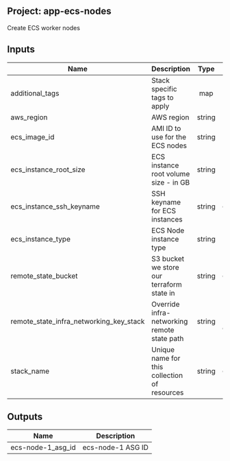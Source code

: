 ## Project: app-ecs-nodes

Create ECS worker nodes



## Inputs

| Name | Description | Type | Default | Required |
|------|-------------|:----:|:-----:|:-----:|
| additional_tags | Stack specific tags to apply | map | `<map>` | no |
| aws_region | AWS region | string | `eu-west-1` | no |
| ecs_image_id | AMI ID to use for the ECS nodes | string | `ami-2d386654` | no |
| ecs_instance_root_size | ECS instance root volume size - in GB | string | `50` | no |
| ecs_instance_ssh_keyname | SSH keyname for ECS instances | string | `ecs-monitoring` | no |
| ecs_instance_type | ECS Node instance type | string | `t2.medium` | no |
| remote_state_bucket | S3 bucket we store our terraform state in | string | `ecs-monitoring` | no |
| remote_state_infra_networking_key_stack | Override infra-networking remote state path | string | `infra-security-groups.tfstate` | no |
| stack_name | Unique name for this collection of resources | string | `ecs-monitoring` | no |

## Outputs

| Name | Description |
|------|-------------|
| ecs-node-1_asg_id | ecs-node-1 ASG ID |

